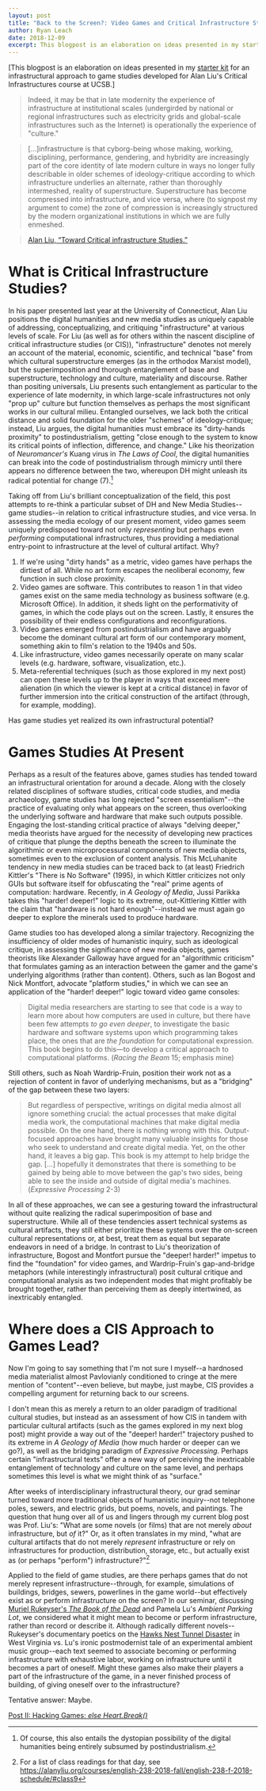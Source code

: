 ```yaml
---
layout: post
title: "Back to the Screen?: Video Games and Critical Infrastructure Studies"
author: Ryan Leach
date: 2018-12-09
excerpt: This blogpost is an elaboration on ideas presented in my starter kit for an infrastructural approach to game studies developed for Alan Liu's Critical Infrastructures course at UCSB. Taking off from Liu's brilliant conceptualization of the field, this post attempts to re-think a particular subset of DH and New Media Studies--game studies--in relation to critical infrastructure studies, and vice versa. In assessing the media ecology of our present moment, video games seem uniquely predisposed toward not only *representing* but perhaps even *performing* computational infrastructures, thus providing a mediational entry-point to infrastructure at the level of cultural artifact. Why?
---
```


[This blogpost is an elaboration on ideas presented in my [starter kit](https://cistudies.org/starter-kits/leach-hacking-virtual-worlds/) for an infrastructural approach to game studies developed for Alan Liu's Critical Infrastructures course at UCSB.]

>Indeed, it may be that in late modernity the experience of infrastructure at institutional scales (undergirded by national or regional infrastructures such as electricity grids and global-scale infrastructures such as the Internet) is operationally the experience of "culture."

>[...]infrastructure is that cyborg-being whose making, working, disciplining, performance, gendering, and hybridity are increasingly part of the core identity of late modern culture in ways no longer fully describable in older schemes of ideology-critique according to which infrastructure underlies an alternate, rather than thoroughly intermeshed, reality of superstructure. Superstructure has become compressed into infrastructure, and vice versa, where (to signpost my argument to come) the zone of compression is increasingly structured by the modern organizational institutions in which we are fully enmeshed. 

>[Alan Liu, “Toward Critical infrastructure Studies.”](https://cistudies.org/wp-content/uploads/Toward-Critical-Infrastructure-Studies.pdf)

# What is Critical Infrastructure Studies?

In his paper presented last year at the University of Connecticut, Alan Liu positions the digital humanities and new media studies as uniquely capable of addressing, conceptualizing, and critiquing "infrastructure" at various levels of scale. For Liu (as well as for others within the nascent discipline of critical infrastructure studies (or CIS)), "infrastructure" denotes not merely an account of the material, economic, scientific, and technical "base" from which cultural superstructure emerges (as in the orthodox Marxist model), but the superimposition and thorough entanglement of base and superstructure, technology and culture, materiality and discourse. Rather than positing universals, Liu presents such entanglement as particular to the experience of late modernity, in which large-scale infrastructures not only "prop up" culture but function themselves as perhaps the most significant works in our cultural milieu. Entangled ourselves, we lack both the critical distance and solid foundation for the older "schemes" of ideology-critique; instead, Liu argues, the digital humanities must embrace its "dirty-hands proximity" to postindustrialism, getting "close enough to the system to know its critical points of inflection, difference, and change." Like his theorization of _Neuromancer's_ Kuang virus in _The Laws of Cool_, the digital humanities can break into the code of postindustrialism through mimicry until there appears no difference between the two, whereupon DH might unleash its radical potential for change (7).[^fn1]

Taking off from Liu's brilliant conceptualization of the field, this post attempts to re-think a particular subset of DH and New Media Studies--game studies--in relation to critical infrastructure studies, and vice versa. In assessing the media ecology of our present moment, video games seem uniquely predisposed toward not only _representing_ but perhaps even _performing_ computational infrastructures, thus providing a mediational entry-point to infrastructure at the level of cultural artifact. Why?

1. If we're using "dirty hands" as a metric, video games have perhaps the dirtiest of all. While no art form escapes the neoliberal economy, few function in such close proximity.
2. Video games are software. This contributes to reason 1 in that video games exist on the same media technology as business software (e.g. Microsoft Office). In addition, it sheds light on the performativity of games, in which the code plays out on the screen. Lastly, it ensures the possibility of their endless configurations and reconfigurations. 
3. Video games emerged from postindustrialism and have arguably become the dominant cultural art form of our contemporary moment, something akin to film's relation to the 1940s and 50s. 
4. Like infrastructure, video games necessarily operate on many scalar levels (e.g. hardware, software, visualization, etc.). 
5. Meta-referential techniques (such as those explored in my next post) can open these levels up to the player in ways that exceed mere alienation (in which the viewer is kept at a critical distance) in favor of further immersion into the critical construction of the artifact (through, for example, modding).

Has game studies yet realized its own infrastructural potential?

# Games Studies At Present

Perhaps as a result of the features above, games studies has tended toward an infrastructural orientation for around a decade. Along with the closely related disciplines of software studies, critical code studies, and media archaeology, game studies has long rejected "screen essentialism"--the practice of evaluating only what appears on the screen, thus overlooking the underlying software and hardware that make such outputs possible. Engaging the lost-standing critical practice of always "delving deeper," media theorists have argued for the necessity of developing new practices of critique that plunge the depths beneath the screen to illuminate the algorithmic or even microprocessural components of new media objects, sometimes even to the exclusion of content analysis. This McLuhanite tendency in new media studies can be traced back to (at least) Friedrich Kittler's "There is No Software" (1995), in which Kittler criticizes not only GUIs but software itself for obfuscating the "real" prime agents of computation: hardware. Recently, in _A Geology of Media_, Jussi Parikka takes this "harder! deeper!" logic to its extreme, out-Kittlering Kittler with the claim that "hardware is not hard enough"--instead we must again go deeper to explore the minerals used to produce hardware. 

Game studies too has developed along a similar trajectory. Recognizing the insufficiency of older modes of humanistic inquiry, such as ideological critique, in assessing the significance of new media objects, games theorists like Alexander Galloway have argued for an "algorithmic criticism" that formulates gaming as an interaction between the gamer and the game's underlying algorithms (rather than content). Others, such as Ian Bogost and Nick Montfort, advocate "platform studies," in which we can see an application of the "harder! deeper!" logic toward video game consoles:

>Digital media researchers are starting to see that code is a way to learn more about how computers are used in culture, but there have been few attempts _to go even deeper_, to investigate the basic hardware and software systems upon which programming takes place, the ones that are _the foundation_ for computational expression. This book begins to do this—to develop a critical approach to computational platforms. (_Racing the Beam_ 15; emphasis mine)

Still others, such as Noah Wardrip-Fruin, position their work not as a rejection of content in favor of underlying mechanisms, but as a "bridging" of the gap between these two layers:

>But regardless of perspective, writings on digital media almost all ignore something crucial: the actual processes that make digital media work, the computational machines that make digital media possible. On the one hand, there is nothing wrong with this. Output-focused approaches have brought many valuable insights for those who seek to understand and create digital media. Yet, on the other hand, it leaves a big gap. This book is my attempt to help bridge the gap. [...] hopefully it demonstrates that there is something to be gained by being able to move between the gap's two sides, being able to see the inside and outside of digital media's machines. (_Expressive Processing_ 2-3)

In all of these approaches, we can see a gesturing toward the infrastructural without quite realizing the radical superimposition of base and superstructure. While all of these tendencies assert technical systems as cultural artifacts, they still either prioritize these systems over the on-screen cultural representations or, at best, treat them as equal but separate endeavors in need of a bridge. In contrast to Liu's theorization of infrastructure, Bogost and Montfort pursue the "deeper! harder!" impetus to find the "foundation" for video games, and Wardrip-Fruin's gap-and-bridge metaphors (while interestingly infrastructural) posit cultural critique and computational analysis as two independent modes that might profitably be brought together, rather than perceiving them as deeply intertwined, as inextricably entangled.

# Where does a CIS Approach to Games Lead?

Now I'm going to say something that I'm not sure I myself--a hardnosed media materialist almost Pavlovianly conditioned to cringe at the mere mention of "content"--even believe, but maybe, just maybe, CIS provides a compelling argument for returning back to our screens. 

I don't mean this as merely a return to an older paradigm of traditional cultural studies, but instead as an assessment of how CIS in tandem with particular cultural artifacts (such as the games explored in my next blog post) might provide a way out of the "deeper! harder!" trajectory pushed to its extreme in _A Geology of Media_ (how much harder or deeper can we go?), as well as the bridging paradigm of _Expressive Processing_. Perhaps certain "infrastructural texts" offer a new way of perceiving the inextricable entanglement of technology and culture on the same level, and perhaps sometimes this level is what we might think of as "surface." 

After weeks of interdisciplinary infrastructural theory, our grad seminar turned toward more traditional objects of humanistic inquiry--not telephone poles, sewers, and electric grids, but poems, novels, and paintings. The question that hung over all of us and lingers through my current blog post was Prof. Liu's: "What are some novels (or films) that are not merely _about_ infrastructure, but _of_ it?" Or, as it often translates in my mind, "what are cultural artifacts that do not merely _represent_ infrastructure or rely on infrastructures for production, distribution, storage, etc., but actually exist as (or perhaps "perform") infrastructure?"[^fn2] 

Applied to the field of game studies, are there perhaps games that do not merely represent infrastructure--through, for example, simulations of buildings, bridges, sewers, powerlines in the game world--but effectively exist as or perform infrastructure on the screen? In our seminar, discussing [Muriel Rukeyser's _The Book of the Dead_](https://web.archive.org/web/20141123063941/http://murielrukeyser.emuenglish.org:80/writing/book-dead-annotated) and Pamela Lu's _Ambient Parking Lot_, we considered what it might mean to become or perform infrastructure, rather than record or describe it. Although radically different novels--Rukeyser's documentary poetics on the [Hawks Nest Tunnel Disaster](https://en.wikipedia.org/wiki/Hawks_Nest_Tunnel_disaster) in West Virginia vs. Lu's ironic postmodernist tale of an experimental ambient music group--each text seemed to associate becoming or performing infrastructure with exhaustive labor, working on infrastructure until it becomes a part of oneself. Might these games also make their players a part of the infrastructure of the game, in a never finished process of building, of giving oneself over to the infrastructure? 

Tentative answer: Maybe.

[Post II: Hacking Games: _else Heart.Break()_](https://ryankleach.github.io/frettingsontheblank/hacking-games-else-heartbreak/)

[^fn1]: Of course, this also entails the dystopian possibility of the digital humanities being entirely subsumed by postindustrialism.

[^fn2]: For a list of class readings for that day, see <https://alanyliu.org/courses/english-238-2018-fall/english-238-f-2018-schedule/#class9>









